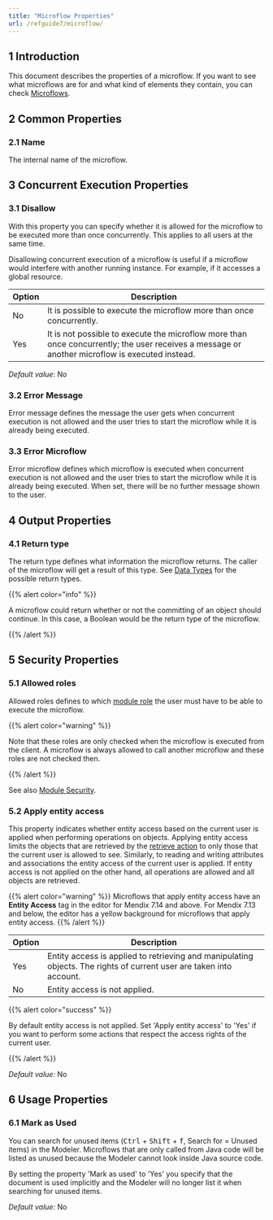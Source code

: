 ```yaml
---
title: "Microflow Properties"
url: /refguide7/microflow/
---
```


## 1 Introduction

This document describes the properties of a microflow. If you want to see what microflows are for and what kind of elements they contain, you can check [Microflows](/refguide7/microflows/).

## 2 Common Properties

### 2.1 Name

The internal name of the microflow.

## 3 Concurrent Execution Properties

### 3.1 Disallow

With this property you can specify whether it is allowed for the microflow to be executed more than once concurrently. This applies to all users at the same time.

Disallowing concurrent execution of a microflow is useful if a microflow would interfere with another running instance. For example, if it accesses a global resource.

| Option | Description |
| --- | --- |
| No | It is possible to execute the microflow more than once concurrently. |
| Yes | It is not possible to execute the microflow more than once concurrently; the user receives a message or another microflow is executed instead. |

*Default value*: No

### 3.2 Error Message

Error message defines the message the user gets when concurrent execution is not allowed and the user tries to start the microflow while it is already being executed.

### 3.3 Error Microflow

Error microflow defines which microflow is executed when concurrent execution is not allowed and the user tries to start the microflow while it is already being executed. When set, there will be no further message shown to the user.

## 4 Output Properties

### 4.1 Return type

The return type defines what information the microflow returns. The caller of the microflow will get a result of this type. See [Data Types](/refguide7/data-types/) for the possible return types.

{{% alert color="info" %}}

A microflow could return whether or not the committing of an object should continue. In this case, a Boolean would be the return type of the microflow.

{{% /alert %}}

## 5 Security Properties

### 5.1 Allowed roles

Allowed roles defines to which [module role](/refguide7/module-role/) the user must have to be able to execute the microflow.

{{% alert color="warning" %}}

Note that these roles are only checked when the microflow is executed from the client. A microflow is always allowed to call another microflow and these roles are not checked then.

{{% /alert %}}

See also [Module Security](/refguide7/module-security/).

### 5.2 Apply entity access

This property indicates whether entity access based on the current user is applied when performing operations on objects. Applying entity access limits the objects that are retrieved by the [retrieve action](/refguide7/retrieve/) to only those that the current user is allowed to see. Similarly, to reading and writing attributes and associations the entity access of the current user is applied. If entity access is not applied on the other hand, all operations are allowed and all objects are retrieved.

{{% alert color="warning" %}}
Microflows that apply entity access have an **Entity Access** tag in the editor for Mendix 7.14 and above. For Mendix 7.13 and below, the editor has a yellow background for microflows that apply entity access.
{{% /alert %}}

| Option | Description |
| --- | --- |
| Yes | Entity access is applied to retrieving and manipulating objects. The rights of current user are taken into account. |
| No | Entity access is not applied. |

{{% alert color="success" %}}

By default entity access is not applied. Set 'Apply entity access' to 'Yes' if you want to perform some actions that respect the access rights of the current user.

{{% /alert %}}

*Default value:* No

## 6 Usage Properties

### 6.1 Mark as Used

You can search for unused items (<kbd>Ctrl</kbd> + <kbd>Shift</kbd> + <kbd>f</kbd>, Search for = Unused items) in the Modeler. Microflows that are only called from Java code will be listed as unused because the Modeler cannot look inside Java source code.

By setting the property 'Mark as used' to 'Yes' you specify that the document is used implicitly and the Modeler will no longer list it when searching for unused items.

*Default value:* No
